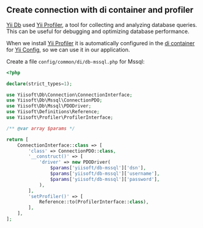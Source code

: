 ## Create connection with di container and profiler

[Yii Db](https://github.com/yiisoft/db) used [Yii Profiler](https://github.com/yiisoft/profiler), a tool for collecting and analyzing database queries. This can be useful for debugging and optimizing database performance.


When we install [Yii Profiler](https://github.com/yiisoft/profiler) it is automatically configured in the [di container](https://github.com/yiisoft/di) for [Yii Config](https://github.com/yiisoft/config), so we can use it in our application.

Create a file `config/common/di/db-mssql.php` for Mssql:

```php
<?php

declare(strict_types=1);

use Yiisoft\Db\Connection\ConnectionInterface;
use Yiisoft\Db\Mssql\ConnectionPDO;
use Yiisoft\Db\Mssql\PDODriver;
use Yiisoft\Definitions\Reference;
use Yiisoft\Profiler\ProfilerInterface;

/** @var array $params */

return [
    ConnectionInterface::class => [
        'class' => ConnectionPDO::class,
        '__construct()' => [
            'driver' => new PDODriver(
                $params['yiisoft/db-mssql']['dsn'],
                $params['yiisoft/db-mssql']['username'],
                $params['yiisoft/db-mssql']['password'],
            ),
        ],
        'setProfiler()' => [
            Reference::to(ProfilerInterface::class),
        ],
    ],
];
```
